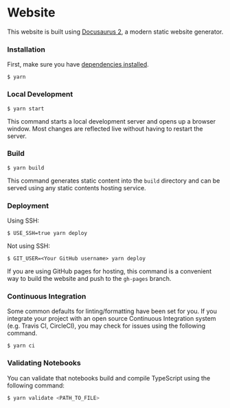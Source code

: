 # Website

This website is built using [Docusaurus 2](https://docusaurus.io/), a modern static website generator.

### Installation

First, make sure you have [dependencies installed](https://github.com/langchain-ai/langchainjs/blob/main/CONTRIBUTING.md#install-dependencies). 

```
$ yarn
```

### Local Development

```
$ yarn start
```

This command starts a local development server and opens up a browser window. Most changes are reflected live without having to restart the server.

### Build

```
$ yarn build
```

This command generates static content into the `build` directory and can be served using any static contents hosting service.

### Deployment

Using SSH:

```
$ USE_SSH=true yarn deploy
```

Not using SSH:

```
$ GIT_USER=<Your GitHub username> yarn deploy
```

If you are using GitHub pages for hosting, this command is a convenient way to build the website and push to the `gh-pages` branch.

### Continuous Integration

Some common defaults for linting/formatting have been set for you. If you integrate your project with an open source Continuous Integration system (e.g. Travis CI, CircleCI), you may check for issues using the following command.

```
$ yarn ci
```

### Validating Notebooks

You can validate that notebooks build and compile TypeScript using the following command:

```bash
$ yarn validate <PATH_TO_FILE>
```
